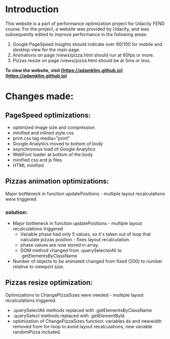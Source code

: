 # Introduction

This website is a part of performance optimization project for Udacity FEND course.
For the project, a website was provided by Udacity, and was subsequently edited to improve performance in the following areas:
1. Google PageSpeed Insights should indicate over 90/100 for mobile and desktop view for the main page.
2. Animations on page /views/pizza.html should run at 60fps or more.
3. Pizzas resize on page /views/pizza.html should be at 5ms or less.

**To view the website, visit [https://adamklim.github.io](https://adamklim.github.io)**


# Changes made:

## PageSpeed optimizations:

* optimized image size and compression
* minified and inlined style.css
* print.css tag media="print"
* Google Analytics moved to bottom of body
* asynchronous load of Google Analytics
* WebFont loader at bottom of the body
* minified css and js files
* HTML minified



## Pizzas animation optimizations:

Major bottleneck in function updatePositions - multiple layout recalculations were triggered

### solution:
* Major bottleneck in function updatePositions - multiple layout recalculations triggered
	* Variable phase had only 5 values, so it's taken out of loop that calculate pizzas position - fixes layout recalculation.
  * phase values are now stored in array.
  * DOM method changed from .querySelectorAll to .getElementsByClassName
* Number of objects to be animated changed from fixed (200) to number relative to viewport size.


## Pizzas resize optimization:

Optimizations to  ChangePizzaSizes were needed - multiple layout recalculations triggered.

* .querySelectAll methods replaced with .getElementsByClassName
* .querySelect methods replaced with .getElementById
* optimization of ChangePizzaSizes function: variables dx and newwidth removed from for-loop to avoid layout recalculations, new variable randomPizza included.



